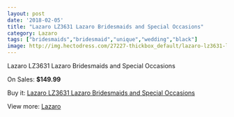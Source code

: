 ```yaml
---
layout: post
date: '2018-02-05'
title: "Lazaro LZ3631 Lazaro Bridesmaids and Special Occasions"
category: Lazaro
tags: ["bridesmaids","bridesmaid","unique","wedding","black"]
image: http://img.hectodress.com/27227-thickbox_default/lazaro-lz3631-lazaro-bridesmaids-and-special-occasions.jpg
---
```

Lazaro LZ3631 Lazaro Bridesmaids and Special Occasions

On Sales: **$149.99**
<a href="https://www.hectodress.com/lazaro/12677-lazaro-lz3631-lazaro-bridesmaids-and-special-occasions.html"><amp-img layout="responsive" width="600" height="600" src="//img.hectodress.com/27227-thickbox_default/lazaro-lz3631-lazaro-bridesmaids-and-special-occasions.jpg" alt="Lazaro LZ3631 Lazaro Bridesmaids and Special Occasions 0" /></a>
<a href="https://www.hectodress.com/lazaro/12677-lazaro-lz3631-lazaro-bridesmaids-and-special-occasions.html"><amp-img layout="responsive" width="600" height="600" src="//img.hectodress.com/27228-thickbox_default/lazaro-lz3631-lazaro-bridesmaids-and-special-occasions.jpg" alt="Lazaro LZ3631 Lazaro Bridesmaids and Special Occasions 1" /></a>

Buy it: [Lazaro LZ3631 Lazaro Bridesmaids and Special Occasions](https://www.hectodress.com/lazaro/12677-lazaro-lz3631-lazaro-bridesmaids-and-special-occasions.html "Lazaro LZ3631 Lazaro Bridesmaids and Special Occasions")

View more: [Lazaro](https://www.hectodress.com/194-lazaro "Lazaro")